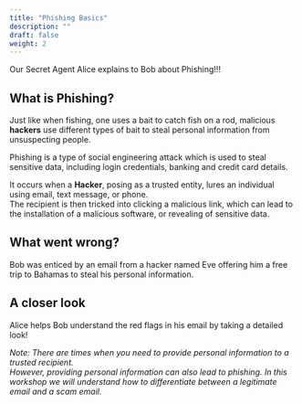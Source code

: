 ```yaml
---
title: "Phishing Basics"
description: ""
draft: false
weight: 2
---
```


Our Secret Agent Alice explains to Bob about Phishing!!!

## What is Phishing?

Just like when fishing, one uses a bait to catch fish on a rod, malicious **hackers**
use different types of bait to steal personal information from unsuspecting people.

Phishing is a type of social engineering attack which is used to steal sensitive data, including login credentials, banking and credit card details.

It occurs when a **Hacker**, posing as a trusted entity, lures an individual using email, text message, or phone.<br> The recipient is then tricked into clicking a malicious link, which can lead to the installation of a malicious
software, or revealing of sensitive data.

## What went wrong?

Bob was enticed by an email from a hacker named Eve offering him a free trip to Bahamas to steal his personal
information.

<!--
#### Different types of phishing

1. Email Phishing scams
2. Website Phishing scams
3. Text Phishing scams

--->
## A closer look

Alice helps Bob understand the red flags in his email by taking a detailed look!

_Note: There are times when you need to provide personal information to a trusted recipient.</br>
However, providing personal information can also lead to phishing. In this workshop we will understand how to differentiate between a legitimate email and a scam email._
